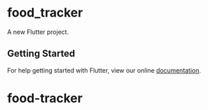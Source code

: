 # food_tracker

A new Flutter project.

## Getting Started

For help getting started with Flutter, view our online
[documentation](https://flutter.io/).
# food-tracker
